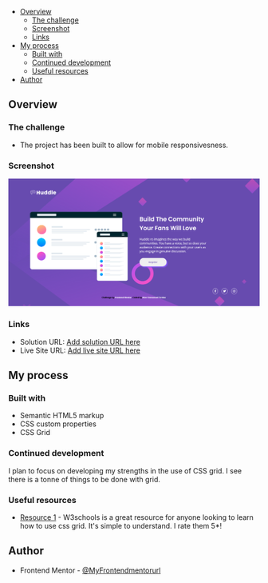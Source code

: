 
- [Overview](#overview)
  - [The challenge](#the-challenge)
  - [Screenshot](#screenshot)
  - [Links](#links)
- [My process](#my-process)
  - [Built with](#built-with)
  - [Continued development](#continued-development)
  - [Useful resources](#useful-resources)
- [Author](#author)



## Overview

### The challenge

- The project has been built to allow for mobile responsivesness.

### Screenshot

![](images/huddle-screenshot.png)


### Links

- Solution URL: [Add solution URL here](https://github.com/terdoo-mzer/Huddle-landing-page-with-single-introductory-section/blob/main/index.html)
- Live Site URL: [Add live site URL here](https://terdoo-mzer.github.io/Huddle-landing-page-with-single-introductory-section/)

## My process

### Built with

- Semantic HTML5 markup
- CSS custom properties
- CSS Grid


### Continued development

I plan to focus on developing my strengths in the use of CSS grid. I see there is a tonne of things to be done with grid.

### Useful resources

- [Resource 1](https://www.w3schools.com/css/css_grid.asp) - W3schools is a great resource for anyone looking to learn how to use css grid. It's simple to understand. I rate them 5*!

## Author

- Frontend Mentor - [@MyFrontendmentorurl](https://www.frontendmentor.io/profile/Terdoo-tech)
